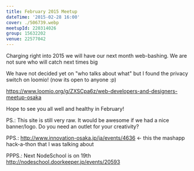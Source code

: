 ```yaml
---
title: February 2015 Meetup
dateTime: '2015-02-28 16:00'
cover: ./506739.webp
meetupId: 220314026
group: 15632202
venue: 22577042
---
```


Charging right into 2015 we will have our next month web-bashing. We are not sure who will catch next times big

We have not decided yet on "who talks about what" but I found the privacy switch on loomio! (now its open to anyone :p)

https://www.loomio.org/g/ZXSCpa6z/web-developers-and-designers-meetup-osaka

Hope to see you all well and healthy in February!

PS.: This site is still very raw. It would be awesome if we had a nice banner/logo. Do you need an outlet for your creativity?

PPS.: http://www.innovation-osaka.jp/ja/events/4636 <- this the mashapp hack-a-thon that I was talking about

PPPS.: Next NodeSchool is on 19th http://nodeschool.doorkeeper.jp/events/20593
